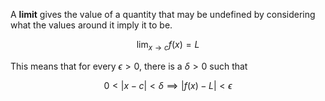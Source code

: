 A **limit** gives the value of a quantity that may be undefined by considering what the values around it imply it to be.

$$
\lim_{x \to c} f(x) = L
$$

This means that for every $\epsilon > 0$, there is a $\delta > 0$ such that

$$
0 < |x - c | < \delta \implies |f(x) - L | < \epsilon
$$